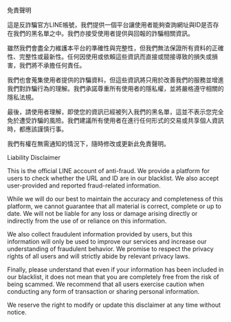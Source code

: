 免責聲明

這是反詐騙官方LINE帳號，我們提供一個平台讓使用者能夠查詢網址與ID是否存在我們的黑名單之中。我們亦接受使用者提供與回報的詐騙相關資訊。

雖然我們會盡全力維護本平台的準確性與完整性，但我們無法保證所有資料的正確性、完整性或最新性。任何因使用或依賴這些資訊而直接或間接導致的損失或損害，我們將不承擔任何責任。

我們也會蒐集使用者提供的詐騙資料，但這些資訊將只用於改善我們的服務並增進我們對詐騙行為的理解。我們承諾尊重所有使用者的隱私權，並將嚴格遵守相關的隱私法規。

最後，請使用者理解，即使您的資訊已經被列入我們的黑名單，這並不表示您完全免於遭受詐騙的風險。我們建議所有使用者在進行任何形式的交易或共享個人資訊時，都應該謹慎行事。

我們有權在無需通知的情況下，隨時修改或更新此免責聲明。

Liability Disclaimer

This is the official LINE account of anti-fraud. We provide a platform for users to check whether the URL and ID are in our blacklist. We also accept user-provided and reported fraud-related information.

While we will do our best to maintain the accuracy and completeness of this platform, we cannot guarantee that all material is correct, complete or up to date. We will not be liable for any loss or damage arising directly or indirectly from the use of or reliance on this information.

We also collect fraudulent information provided by users, but this information will only be used to improve our services and increase our understanding of fraudulent behavior. We promise to respect the privacy rights of all users and will strictly abide by relevant privacy laws.

Finally, please understand that even if your information has been included in our blacklist, it does not mean that you are completely free from the risk of being scammed. We recommend that all users exercise caution when conducting any form of transaction or sharing personal information.

We reserve the right to modify or update this disclaimer at any time without notice.